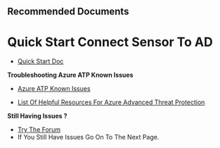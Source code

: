 <properties
	pageTitle="Quickstart: Connect to your Active Directory Forest"
	description="Sensor connect "
	infoBubbleText="sensor connect"
	service="microsoft-aatp"
	resource="aatp"
	authors="digeler"
	ms.author="digeler, sischleg"
	displayOrder="2"
	selfHelpType="generic"
	supportTopicIds="32729025"
	resourceTags=""
	productPesIds="16264"
	cloudEnvironments="Public,fairfax, usnat, ussec"
	articleId="Configuring connectivity to Active Directory"
	ownershipId="Azure_Advanced_Threat_Protection"
/>

## **Recommended Documents**

# **Quick Start Connect Sensor To AD** 



* [Quick Start Doc](https://docs.microsoft.com/azure-advanced-threat-protection/install-atp-step1)

 **Troubleshooting Azure ATP Known Issues** 

* [Azure ATP Known Issues](https://docs.microsoft.com/azure-advanced-threat-protection/troubleshooting-atp-known-issues)

* [List Of Helpful Resources For Azure Advanced Threat Protection](https://docs.microsoft.com/azure-advanced-threat-protection/atp-resources)

 **Still Having Issues ?**
<br>
* [Try The Forum](https://techcommunity.microsoft.com/t5/azure-advanced-threat-protection/bd-p/AzureAdvancedThreatProtection) <br>
* If You Still Have Issues Go On To The Next Page.
